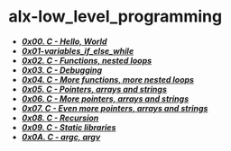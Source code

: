 # alx-low_level_programming

- ***[0x00. C - Hello, World](./0x00-hello_world)***
- ***[0x01-variables_if_else_while](./0x01-variables_if_else_while)***
- ***[0x02. C - Functions, nested loops](./0x02-functions_nested_loops)***
- ***[0x03. C - Debugging](./0x03-debugging)***
- ***[0x04. C - More functions, more nested loops](./0x04-more_functions_nested_loops)***
- ***[0x05. C - Pointers, arrays and strings](./0x05-pointers_arrays_strings)***
- ***[0x06. C - More pointers, arrays and strings](./0x06-pointers_arrays_strings)***
- ***[0x07. C - Even more pointers, arrays and strings](./0x07-pointers_arrays_strings)***
- ***[0x08. C - Recursion](./0x08-recursion)***
- ***[0x09. C - Static libraries](./0x09-static_libraries)***
- ***[0x0A. C - argc, argv](./0x0A-argc_argv)***

